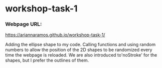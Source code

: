 # workshop-task-1
### Webpage URL:
https://ariannaramos.github.io/workshop-task-1/ 

Adding the ellipse shape to my code. Calling functions and using random numbers to allow the position of the 2D shapes to be randomized every time the webpage is reloaded. We are also introduced to'noStroke' for the shapes, but I prefer the outlines of them. 
